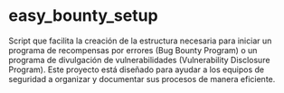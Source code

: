 # easy_bounty_setup
Script que facilita la creación de la estructura necesaria para iniciar un programa de recompensas por errores (Bug Bounty Program) o un programa de divulgación de vulnerabilidades (Vulnerability Disclosure Program). Este proyecto está diseñado para ayudar a los equipos de seguridad a organizar y documentar sus procesos de manera eficiente.
